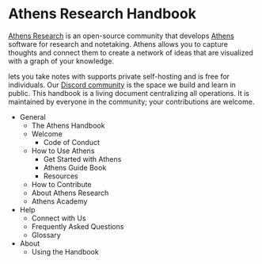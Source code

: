 # Athens Research Handbook

[Athens Research](https://athens-research.webflow.io/) is an open-source community that develops [Athens](https://athens-research.webflow.io/#download) software for research and notetaking. Athens allows you to capture thoughts and connect them to create a network of ideas that are visualized with a graph of your knowledge. 

lets you take notes with supports private self-hosting and is free for individuals. Our [Discord community](https://discord.com/invite/as9h8yHNfD) is the space we build and learn in public.   This handbook is a living document centralizing all operations. It is maintained by everyone in the community; your contributions are welcome.

* General
  * The Athens Handbook
  * Welcome
    * Code of Conduct
  * How to Use Athens
    * Get Started with Athens
    * Athens Guide Book
    * Resources
  * How to Contribute
  * About Athens Research
  * Athens Academy
* Help
  * Connect with Us
  * Frequently Asked Questions
  * Glossary
* About
  * Using the Handbook



## 

